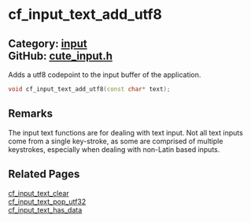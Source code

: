 [](../header.md ':include')

# cf_input_text_add_utf8

Category: [input](/api_reference?id=input)  
GitHub: [cute_input.h](https://github.com/RandyGaul/cute_framework/blob/master/include/cute_input.h)  
---

Adds a utf8 codepoint to the input buffer of the application.

```cpp
void cf_input_text_add_utf8(const char* text);
```

## Remarks

The input text functions are for dealing with text input. Not all text inputs come from a single key-stroke, as some are comprised of
multiple keystrokes, especially when dealing with non-Latin based inputs.

## Related Pages

[cf_input_text_clear](/input/cf_input_text_clear.md)  
[cf_input_text_pop_utf32](/input/cf_input_text_pop_utf32.md)  
[cf_input_text_has_data](/input/cf_input_text_has_data.md)  
